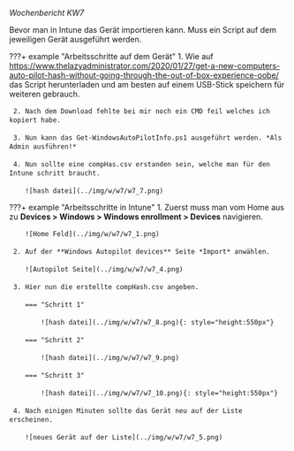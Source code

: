 *Wochenbericht KW7*

Bevor man in Intune das Gerät importieren kann. Muss ein Script auf dem jeweiligen Gerät ausgeführt werden.

???+ example "Arbeitsschritte auf dem Gerät"
     1. Wie auf https://www.thelazyadministrator.com/2020/01/27/get-a-new-computers-auto-pilot-hash-without-going-through-the-out-of-box-experience-oobe/ das Script herunterladen und am besten auf einem USB-Stick speichern für weiteren gebrauch.

     2. Nach dem Download fehlte bei mir noch ein CMD feil welches ich kopiert habe.

     3. Nun kann das Get-WindowsAutoPilotInfo.ps1 ausgeführt werden. *Als Admin ausführen!*

     4. Nun sollte eine compHas.csv erstanden sein, welche man für den Intune schritt braucht.

        ![hash datei](../img/w/w7/w7_7.png)


???+ example "Arbeitsschritte in Intune"
     1. Zuerst muss man vom Home aus zu **Devices > Windows > Windows enrollment > Devices** navigieren.

        ![Home Feld](../img/w/w7/w7_1.png)

     2. Auf der **Windows Autopilot devices** Seite *Import* anwählen.

        ![Autopilot Seite](../img/w/w7/w7_4.png)

     3. Hier nun die erstellte compHash.csv angeben.

        === "Schritt 1"

            ![hash datei](../img/w/w7/w7_8.png){: style="height:550px"}

        === "Schritt 2"

            ![hash datei](../img/w/w7/w7_9.png)

        === "Schritt 3"

            ![hash datei](../img/w/w7/w7_10.png){: style="height:550px"}

     4. Nach einigen Minuten sollte das Gerät neu auf der Liste erscheinen.

        ![neues Gerät auf der Liste](../img/w/w7/w7_5.png)
